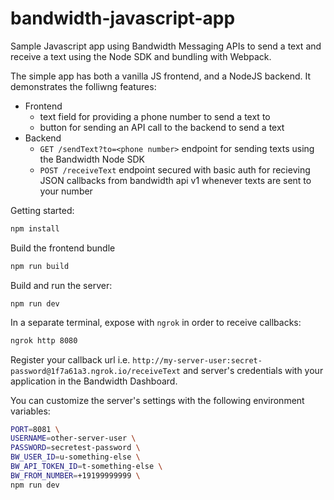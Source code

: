 # bandwidth-javascript-app
Sample Javascript app using Bandwidth Messaging APIs to send a text and receive a text using the Node SDK and bundling with Webpack.

The simple app has both a vanilla JS frontend, and a NodeJS backend. It demonstrates the folliwng features:

* Frontend
  * text field for providing a phone number to send a text to
  * button for sending an API call to the backend to send a text
* Backend
  * `GET /sendText?to=<phone number>` endpoint for sending texts using the Bandwidth Node SDK
  * `POST /receiveText` endpoint secured with basic auth for recieving JSON callbacks from bandwidth api v1 whenever texts are sent to your number

Getting started:
```bash
npm install
```

Build the frontend bundle
```bash
npm run build
```

Build and run the server:
```
npm run dev
```

In a separate terminal, expose with `ngrok` in order to receive callbacks:
```bash
ngrok http 8080
```

Register your callback url i.e. `http://my-server-user:secret-password@1f7a61a3.ngrok.io/receiveText`
and server's credentials with your application in the Bandwidth
Dashboard.

You can customize the server's settings with the following environment variables:
```bash
PORT=8081 \
USERNAME=other-server-user \
PASSWORD=secretest-password \
BW_USER_ID=u-something-else \
BW_API_TOKEN_ID=t-something-else \
BW_FROM_NUMBER=+19199999999 \
npm run dev
```
